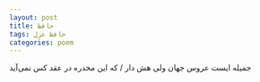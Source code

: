 ```yaml
---
layout: post
title: حافظ
tags: حافظ غزل
categories: poem
---
```


جمیله ایست عروس جهان ولی هش دار / که این مخدره در عقد کس نمی‌آید